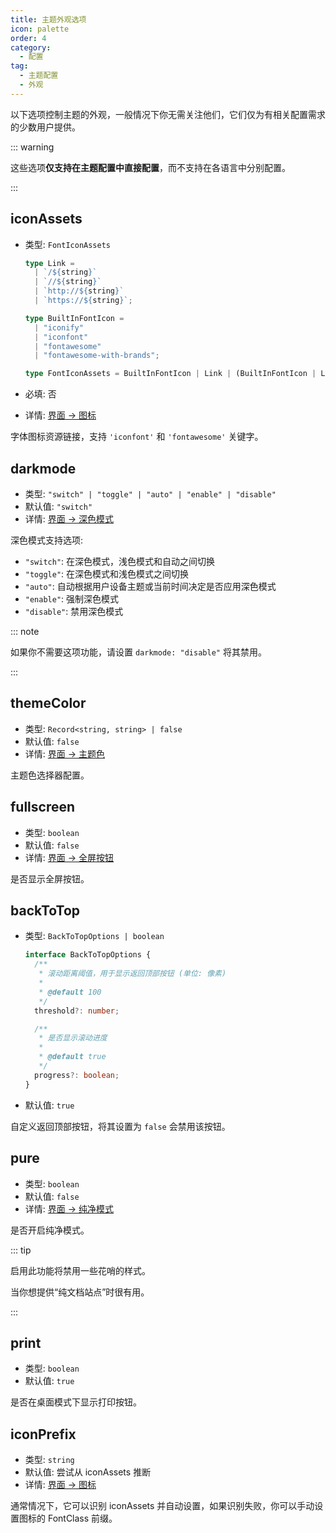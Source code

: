 ```yaml
---
title: 主题外观选项
icon: palette
order: 4
category:
  - 配置
tag:
  - 主题配置
  - 外观
---
```


以下选项控制主题的外观，一般情况下你无需关注他们，它们仅为有相关配置需求的少数用户提供。

<!-- more -->

::: warning

这些选项**仅支持在主题配置中直接配置**，而不支持在各语言中分别配置。

:::

## iconAssets <Badge text="仅限 Root" type="warning" />

- 类型: `FontIconAssets`

  ```ts
  type Link =
    | `/${string}`
    | `//${string}`
    | `http://${string}`
    | `https://${string}`;

  type BuiltInFontIcon =
    | "iconify"
    | "iconfont"
    | "fontawesome"
    | "fontawesome-with-brands";

  type FontIconAssets = BuiltInFontIcon | Link | (BuiltInFontIcon | Link)[];
  ```

- 必填: 否
- 详情: [界面 → 图标](../../guide/interface/icon.md)

字体图标资源链接，支持 `'iconfont'` 和 `'fontawesome'` 关键字。

## darkmode <Badge text="默认启用" /> <Badge text="仅限 Root" type="warning" />

- 类型: `"switch" | "toggle" | "auto" | "enable" | "disable"`
- 默认值: `"switch"`
- 详情: [界面 → 深色模式](../../guide/interface/darkmode.md)

深色模式支持选项:

- `"switch"`: 在深色模式，浅色模式和自动之间切换
- `"toggle"`: 在深色模式和浅色模式之间切换
- `"auto"`: 自动根据用户设备主题或当前时间决定是否应用深色模式
- `"enable"`: 强制深色模式
- `"disable"`: 禁用深色模式

::: note

如果你不需要这项功能，请设置 `darkmode: "disable"` 将其禁用。

:::

## themeColor <Badge text="仅限 Root" type="warning" />

- 类型: `Record<string, string> | false`
- 默认值: `false`
- 详情: [界面 → 主题色](../../guide/interface/theme-color.md)

主题色选择器配置。

## fullscreen

- 类型: `boolean`
- 默认值: `false`
- 详情: [界面 → 全屏按钮](../../guide/interface/others.md#全屏按钮)

是否显示全屏按钮。

## backToTop <Badge text="仅限 Root" type="warning" />

- 类型: `BackToTopOptions | boolean`

  ```ts
  interface BackToTopOptions {
    /**
     * 滚动距离阈值，用于显示返回顶部按钮 (单位: 像素)
     *
     * @default 100
     */
    threshold?: number;

    /**
     * 是否显示滚动进度
     *
     * @default true
     */
    progress?: boolean;
  }
  ```

- 默认值: `true`

自定义返回顶部按钮，将其设置为 `false` 会禁用该按钮。

## pure <Badge text="仅限 Root" type="warning" />

- 类型: `boolean`
- 默认值: `false`
- 详情: [界面 → 纯净模式](../../guide/interface/pure.md)

是否开启纯净模式。

::: tip

启用此功能将禁用一些花哨的样式。

当你想提供“纯文档站点”时很有用。

:::

## print <Badge text="仅限 Root" type="warning" />

- 类型: `boolean`
- 默认值: `true`

是否在桌面模式下显示打印按钮。

## iconPrefix <Badge text="仅限 Root" type="warning" />

- 类型: `string`
- 默认值: 尝试从 iconAssets 推断
- 详情: [界面 → 图标](../../guide/interface/icon.md)

通常情况下，它可以识别 iconAssets 并自动设置，如果识别失败，你可以手动设置图标的 FontClass 前缀。
